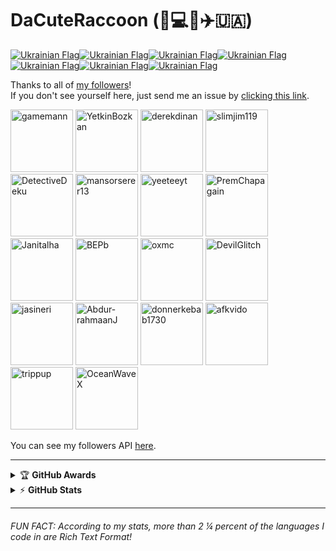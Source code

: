 # DaCuteRaccoon (:raccoon::computer::globe_with_meridians::airplane::ukraine:)

[![Ukrainian Flag](https://github.githubassets.com/images/icons/emoji/unicode/1f1fa-1f1e6.png?v8)![Ukrainian Flag](https://github.githubassets.com/images/icons/emoji/unicode/1f1fa-1f1e6.png?v8)![Ukrainian Flag](https://github.githubassets.com/images/icons/emoji/unicode/1f1fa-1f1e6.png?v8)![Ukrainian Flag](https://github.githubassets.com/images/icons/emoji/unicode/1f1fa-1f1e6.png?v8)![Ukrainian Flag](https://github.githubassets.com/images/icons/emoji/unicode/1f1fa-1f1e6.png?v8)![Ukrainian Flag](https://github.githubassets.com/images/icons/emoji/unicode/1f1fa-1f1e6.png?v8)![Ukrainian Flag](https://github.githubassets.com/images/icons/emoji/unicode/1f1fa-1f1e6.png?v8)](https://github.com/DaCuteRaccoon/StandWithUkraine)

Thanks to all of [my followers](https://github.com/DaCuteRaccoon?tab=followers)!
<br>
If you don't see yourself here, just send me an issue by [clicking this link](https://github.com/DaCuteRaccoon/DaCuteRaccoon/issues/new/?title=Add%20to%20follower%20list&body=Hi!%20I%20don%27t%20currently%20see%20myself%20on%20your%20list%20of%20followers.%20Is%20it%20possible%20to%20add%20me?%20Thanks!).

<img alt="gamemann" src="https://avatars.githubusercontent.com/u/6509565?v=4" height="100" /> <img alt="YetkinBozkan" src="https://avatars.githubusercontent.com/u/92251364?v=4" height="100" /> <img alt="derekdinan" src="https://avatars.githubusercontent.com/u/19647340?v=4" height="100" /> <img alt="slimjim119" src="https://avatars.githubusercontent.com/u/101427376?v=4" height="100" /> <img alt="DetectiveDeku" src="https://avatars.githubusercontent.com/u/88341346?v=4" height="100" /> <img alt="mansorserer13" src="https://avatars.githubusercontent.com/u/101376821?v=4" height="100" /> <img alt="yeeteeyt" src="https://avatars.githubusercontent.com/u/77510164?v=4" height="100" /> <img alt="PremChapagain" src="https://avatars.githubusercontent.com/u/47587012?s=100&v=4" height="100" /> <img alt="Janitalha" src="https://avatars.githubusercontent.com/u/100528621?s=100&v=4" height="100" /> <img alt="BEPb" src="https://avatars.githubusercontent.com/u/57312267?s=100&v=4" height="100" /> <img alt="oxmc" src="https://avatars.githubusercontent.com/u/67136658?s=100&v=4" height="100" /> <img alt="DevilGlitch" src="https://avatars.githubusercontent.com/u/73667748?s=100&v=4" height="100" /> <img alt="jasineri" src="https://avatars.githubusercontent.com/u/17604010?s=100&v=4" height="100" /> <img alt="Abdur-rahmaanJ" src="https://avatars.githubusercontent.com/u/22630684?s=100&v=4" height="100" /> <img alt="donnerkebab1730" src="https://avatars.githubusercontent.com/u/80350015?s=100&v=4" height="100" /> <img alt="afkvido" src="https://avatars.githubusercontent.com/u/69060894?s=100&v=4" height="100" /> <img alt="trippup" src="https://avatars.githubusercontent.com/u/67765147?s=100&v=4" height="100" /> <img alt="OceanWaveX" src="https://avatars.githubusercontent.com/u/95715605?s=100&v=4" height="100" />

You can see my followers API [here](https://api.github.com/users/DaCuteRaccoon/followers).
<!--
[![Typing SVG](https://readme-typing-svg.herokuapp.com/?lines=First+line+of+text;Second+line+of+text)](https://git.io/typing-svg)
-->

---

<!-- markdownlint-disable MD033 -->
<details>
    <summary>&#127942 <b>GitHub Awards</b></summary><br/>

![Github Trophy](https://github-profile-trophy.vercel.app/?username=dacuteraccoon)

</details>

<details>
    <summary>&#9889 <b>GitHub Stats</b></summary><br/>

[![DaCuteRaccoon Github Stats](https://readme-stats.warengonzaga.com/api?username=dacuteraccoon&show_icons=true&count_private=true)](https://github.com/warengonzaga/github-readme-stats) [![Top Language](https://readme-stats.warengonzaga.com/api/top-langs?username=dacuteraccoon&layout=compact)](https://github.com/warengonzaga/github-readme-stats)

</details>
<!-- markdownlint-enable MD033 -->

---

###### FUN FACT: According to my stats, more than 2 &frac14; percent of the languages I code in are Rich Text Format!
